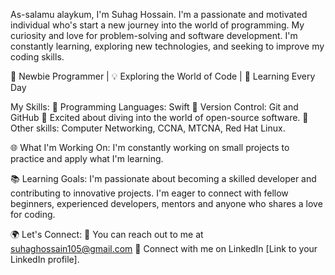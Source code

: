 As-salamu alaykum, I'm Suhag Hossain.
I'm a passionate and motivated individual who's start a new journey into the world of programming. My curiosity and love for problem-solving and software development. I'm constantly learning, exploring new technologies, and seeking to improve my coding skills.

🌱 Newbie Programmer | 💡 Exploring the World of Code | 🚀 Learning Every Day

My Skills:
🔹 Programming Languages: Swift
🔹 Version Control: Git and GitHub
🔹 Excited about diving into the world of open-source software.
🔹 Other skills: Computer Networking, CCNA, MTCNA, Red Hat Linux.

🌐 What I'm Working On:
I'm constantly working on small projects to practice and apply what I'm learning.

📚 Learning Goals:
I'm passionate about becoming a skilled developer and contributing to innovative projects. I'm eager to connect with fellow beginners, experienced developers, mentors and anyone who shares a love for coding.

🌍 Let's Connect:
📧 You can reach out to me at suhaghossain105@gmail.com
🔗 Connect with me on LinkedIn [Link to your LinkedIn profile].
